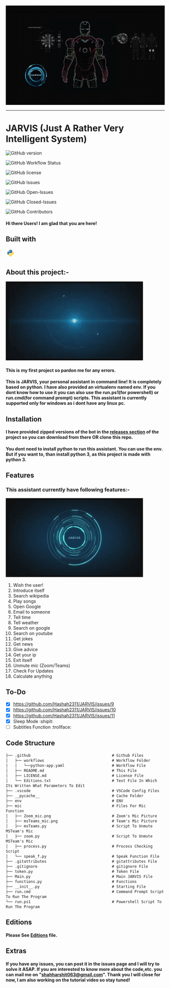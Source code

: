 ![GitBanner](pics/Intro.gif)

---

# JARVIS (Just A Rather Very Intelligent System)
![GitHub version](https://badgen.net/github/release/Hashah2311/JARVIS?color=blue)
<!--- --->
![GitHub Workflow Status](https://img.shields.io/github/workflow/status/Hashah2311/JARVIS/JARVIS?label=Build&style=plastic)
<!--- --->
![GitHub license](https://badgen.net/github/license/Hashah2311/JARVIS?color=cyan)
<!--- --->
<!---
![GitHub Stars](https://badgen.net/github/stars/Hashah2311/JARVIS?color=green)
![GitHub Forks](https://badgen.net/github/forks/Hashah2311/JARVIS?color=red)
--->
![GitHub Issues](https://badgen.net/github/issues/Hashah2311/JARVIS?color=yellow)
<!--- --->
![GitHub Open-Issues](https://badgen.net/github/open-issues/Hashah2311/JARVIS?color=orange)
<!--- --->
![GitHub Closed-Issues](https://badgen.net/github/closed-issues/Hashah2311/JARVIS?color=pink)
<!--- --->
![GitHub Contributors](https://badgen.net/github/contributors/Hashah2311/JARVIS?color=purple)
<!--- --->
<!---
![GitHub Repo-Dependants](https://badgen.net/github/dependents-repo/Hashah2311/JARVIS?color=grey)
![GitHub Pkg-Dependants](https://badgen.net/github/dependents-pkg/Hashah2311/JARVIS?color=black)
--->
#### Hi there Users! I am glad that you are here!
## Built with

<code><img height="30" src="https://raw.githubusercontent.com/github/explore/80688e429a7d4ef2fca1e82350fe8e3517d3494d/topics/python/python.png"></code>

## About this project:-
![GitBanner](pics/Home.gif)
#### This is my first project so pardon me for any errors.
#### This is JARVIS, your personal assistant in command line! It is completely based on python. I have also provided an virtualenv named env. If you dont know how to use it you can also use the run.ps1(for powershell) or run.cmd(for command prompt) scripts. This assistant is currently supported only for windows as i dont have any linux pc.
## Installation
#### I have provided zipped versions of the bot in the [releases section](https://github.com/Hashah2311/JARVIS/releases) of the project so you can download from there OR clone this repo.
#### You dont need to install python to run this assistant. You can use the env. But if you want to, than install python 3, as this project is made with python 3. 
## Features
### This assistant currently have following features:- 
![GitBanner](pics/Load.gif)
1. Wish the user! 
2. Introduce itself 
3. Search wikipedia 
4. Play songs 
5. Open Google 
6. Email to someone
7. Tell time 
8. Tell weather 
9. Search on google 
10. Search on youtube 
11. Get jokes 
12. Get news 
13. Give advice
14. Get your ip
15. Exit itself
16. Unmute mic (Zoom/Teams)
17. Check For Updates
18. Calculate anything

## To-Do
 - [x] https://github.com/Hashah2311/JARVIS/issues/9
 - [x] https://github.com/Hashah2311/JARVIS/issues/10
 - [x] https://github.com/Hashah2311/JARVIS/issues/11
 - [x] Sleep Mode :shipit:
 - [ ] Subtitles Function :trollface:

## Code Structure


    ├── .github                                    # Github Files
    │   ├── workflows                              # Workflow Folder
    |   |   └──python-app.yaml                     # Workflow File
    │   ├── README.md                              # This File
    │   ├── LICENSE.md                             # License File
    │   └── Editions.txt                           # Text File In Which Its Written What Parameters To Edit
    ├── .vscode                                    # VSCode Config Files
    ├── __pycache__                                # Cache Folder
    ├── env                                        # ENV
    ├── mic                                        # Files For Mic Function
    │   ├── Zoom_mic.png                           # Zoom's Mic Picture
    │   ├── msTeams_mic.png                        # Team's Mic Picture
    │   ├── msTeams.py                             # Script To Unmute MSTeam's Mic
    │   ├── zoom.py                                # Script To Unmute MSTeam's Mic
    │   ├── process.py                             # Process Checking Script
    │   └── speak_f.py                             # Speak Function File
    ├── .gitattributes                             # gitattributes File
    ├── .gitignore                                 # gitignore File
    ├── token.py                                   # Token File
    ├── Main.py                                    # Main JARVIS File
    ├── functions.py                               # Functions
    ├── __init__.py                                # Starting File
    ├── run.cmd                                    # Command Prompt Script To Run The Program
    └── run.ps1                                    # Powershell Script To Run The Program

## Editions
#### Please See [Editions](Editions.txt) file.
## Extras
#### If you have any issues, you can post it in the issues page and I will try to solve it ASAP. If you are interested to know more about the code,etc. you can mail me on "shahharshit063@gmail.com". Thank you I will close for now, I am also working on the tutorial video so stay tuned!